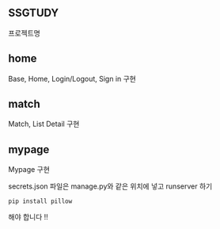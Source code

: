 ## SSGTUDY
프로젝트명

## home
Base, Home, Login/Logout, Sign in 구현

## match
Match, List Detail 구현

## mypage
Mypage 구현

secrets.json 파일은 manage.py와 같은 위치에 넣고 runserver 하기

```
pip install pillow
```
해야 합니다 !!
